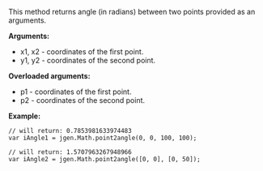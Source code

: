 This method returns angle (in radians) between two points provided as an arguments.

**Arguments:**

  * x1, x2 - coordinates of the first point.
  * y1, y2 - coordinates of the second point.

**Overloaded arguments:**

  * p1 - coordinates of the first point.
  * p2 - coordinates of the second point.

**Example:**

```
// will return: 0.7853981633974483
var iAngle1 = jgen.Math.point2angle(0, 0, 100, 100);

// will return: 1.5707963267948966
var iAngle2 = jgen.Math.point2angle([0, 0], [0, 50]);
```